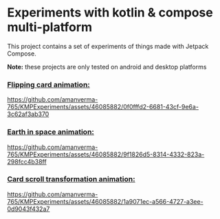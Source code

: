 # Experiments with kotlin & compose multi-platform

This project contains a set of experiments of things made with Jetpack Compose.

**Note:**  these projects are only tested on android and desktop platforms

### [Flipping card animation:](https://github.com/amanverma-765/KMPExperiments/tree/main/shared/src/commonMain/kotlin/ui/screens/cardflipanimation)
https://github.com/amanverma-765/KMPExperiments/assets/46085882/0f0fffd2-6681-43cf-9e6a-3c62af3ab370

### [Earth in space animation:](https://github.com/amanverma-765/KMPExperiments/tree/main/shared/src/commonMain/kotlin/ui/screens/earthinspace)
https://github.com/amanverma-765/KMPExperiments/assets/46085882/9f1826d5-8314-4332-823a-298fcc4b38ff

### [Card scroll transformation animation:](https://github.com/amanverma-765/KMPExperiments/tree/main/shared/src/commonMain/kotlin/ui/screens/scrolltransformation)
https://github.com/amanverma-765/KMPExperiments/assets/46085882/1a9071ec-a566-4727-a3ee-0d9043f432a7

